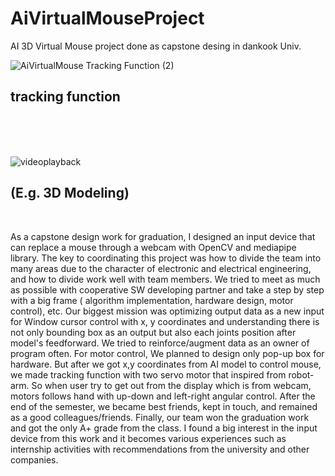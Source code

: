 # AiVirtualMouseProject
AI 3D Virtual Mouse project done as capstone desing in dankook Univ.


![AiVirtualMouse Tracking Function (2)](https://user-images.githubusercontent.com/108254705/205451528-fb701f7d-bb6e-40e3-8414-f4f8886a9720.gif)
## tracking function
<br/>
<br/>
<br/>

![videoplayback](https://user-images.githubusercontent.com/108254705/205451348-fee58533-e4ae-41bb-9591-90de36146242.gif)
## (E.g. 3D Modeling)
<br/>

As a capstone design work for graduation, I designed an input device that can replace a mouse through a webcam with OpenCV and mediapipe library.
The key to coordinating this project was how to divide the team into many areas due to the character of electronic and electrical engineering, and how to divide work well with team members. We tried to meet as much as possible with cooperative SW developing partner and take a step by step with a big frame ( algorithm implementation, hardware design, motor control), etc. Our biggest mission was optimizing output data as a new input for Window cursor control with x, y coordinates and understanding there is not only bounding box as an output but also each joints position after model's feedforward. We tried to reinforce/augment data as an owner of program often.
For motor control, We planned to design only pop-up box for hardware. But after we got x,y coordinates from AI model to control mouse, we made tracking function with two servo motor that inspired from robot-arm. So when user try to get out from the display which is from webcam, motors follows hand with up-down and left-right angular control. 
After the end of the semester, we became best friends, kept in touch, and remained as a good colleagues/friends. Finally, our team won the graduation work and got the only A+ grade from the class. I found a big interest in the input device from this work and it becomes various experiences such as internship activities with recommendations from the university and other companies.
